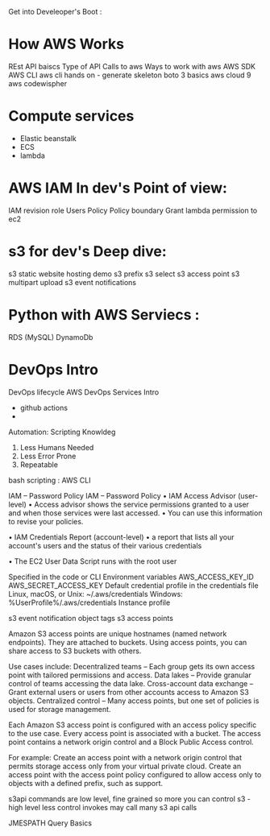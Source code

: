 Get into Develeoper's Boot :

# How AWS Works 
REst API baiscs
Type of API Calls to aws
Ways to work with aws
AWS SDK
AWS CLI
aws cli hands on  - generate skeleton
boto 3 basics
aws cloud 9 
aws codewispher

# Compute services
- Elastic beanstalk
- ECS
- lambda

# AWS IAM In dev's Point of view:

IAM revision
role
Users
Policy
Policy boundary
Grant lambda permission to ec2 

# s3 for dev's Deep dive: 
s3 static website hosting demo
s3 prefix 
s3 select
s3 access point
s3 multipart upload
s3 event notifications

# Python with AWS Serviecs :
RDS (MySQL)
DynamoDb

# DevOps Intro
DevOps lifecycle
AWS DevOps Services Intro
- github actions
- 



Automation: Scripting Knowldeg
1. Less Humans Needed
2. Less Error Prone
3. Repeatable 

bash scripting : AWS CLI 

IAM – Password Policy
IAM – Password Policy
• IAM Access Advisor (user-level)
• Access advisor shows the service permissions granted to a user and when those
services were last accessed.
• You can use this information to revise your policies.

• IAM Credentials Report (account-level)
• a report that lists all your account's users and the status of their various
credentials


• The EC2 User Data Script runs with the root user

Specified in the code or CLI
Environment variables 
AWS_ACCESS_KEY_ID
AWS_SECRET_ACCESS_KEY
Default credential profile in the credentials file
Linux, macOS, or Unix: ~/.aws/credentials
Windows: %UserProfile%/.aws/credentials
Instance profile


s3 event notification
object tags 
s3 access points

Amazon S3 access points are unique hostnames (named network endpoints). They are attached to buckets. Using access points, you can share access to S3 buckets with others.

Use cases include: 
Decentralized teams – Each group gets its own access point with tailored permissions and access.
Data lakes – Provide granular control of teams accessing the data lake.
Cross-account data exchange – Grant external users or users from other accounts access to Amazon S3 objects.
Centralized control – Many access points, but one set of policies is used for storage management.

Each Amazon S3 access point is configured with an access policy specific to the use case. Every access point is associated with a bucket. The access point contains a network origin control and a Block Public Access control. 

For example: 
Create an access point with a network origin control that permits storage access only from your virtual private cloud. 
Create an access point with the access point policy configured to allow access only to objects with a defined prefix, such as support.



s3api commands are low level, fine grained so more you can control
s3 - high level less control invokes may call many s3 api calls

JMESPATH Query Basics

